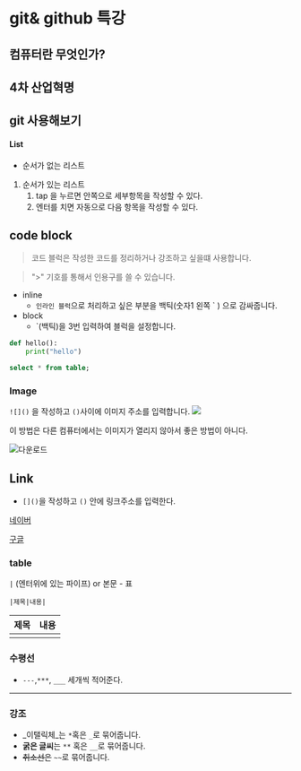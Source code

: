 # git& github 특강

## 컴퓨터란 무엇인가?

## 4차 산업혁명 
## git 사용해보기 

#### List
- 순서가 없는 리스트 

1. 순서가 있는 리스트 
	1. tap 을 누르면 안쪽으로 세부항목을 작성할 수 있다. 
	2. 엔터를 치면 자동으로 다음 항목을 작성할 수 있다. 	



## code block

> 코드 블럭은 작성한 코드를 정리하거나 강조하고 싶을떄 사용합니다. 

> ">" 기호를 통해서 인용구를 쓸 수 있습니다. 



- inline
  - `인라인 블럭`으로 처리하고 싶은 부분을 백틱(숫자1 왼쪽 ` ) 으로 감싸줍니다.  
- block
  - `(백틱)을 3번 입력하여 블럭을 설정합니다.

```python
def hello():
	print("hello")
```



```sql
select * from table;
```
### Image
`![]()` 을 작성하고 `()`사이에 이미지 주소를 입력합니다. 
![](C:\Users\student\Desktop\다운로드.png)

이 방법은 다른 컴퓨터에서는 이미지가 열리지 않아서 좋은 방법이 아니다. 



![다운로드](C:\Users\student\Desktop\다운로드.png)

## Link

- `[]()`을 작성하고 `()` 안에 링크주소를 입력한다. 

[네이버](www.naver.com)

[구글](www.google.com)



### table 

`|` (엔터위에 있는 파이프) or 본문 - 표 

`|제목|내용|`

| 제목 | 내용 |
| ---- | ---- |
|      |      |



### 수평선

- `---`,`***`, `___` 세개씩 적어준다. 

***

### 강조

- _이탤릭체_는 `*`혹은 `_`로 묶어줍니다. 
- **굵은 글씨**는 `**` 혹은 `__`로 묶어줍니다. 
- ~~취소선은~~ `~~`로 묶어줍니다.



